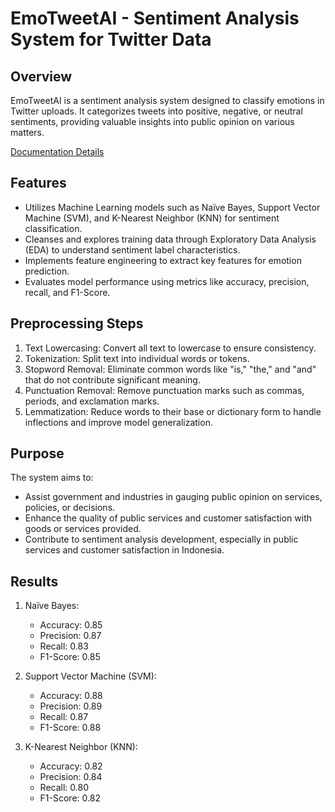 # EmoTweetAI - Sentiment Analysis System for Twitter Data

## Overview
EmoTweetAI is a sentiment analysis system designed to classify emotions in Twitter uploads. It categorizes tweets into positive, negative, or neutral sentiments, providing valuable insights into public opinion on various matters.

[Documentation Details](https://github.com/Theofilusarifin/EmoTweetAI-Classifying-Emotions-in-Tweets/blob/main/Documentation.pdf)

## Features
- Utilizes Machine Learning models such as Naïve Bayes, Support Vector Machine (SVM), and K-Nearest Neighbor (KNN) for sentiment classification.
- Cleanses and explores training data through Exploratory Data Analysis (EDA) to understand sentiment label characteristics.
- Implements feature engineering to extract key features for emotion prediction.
- Evaluates model performance using metrics like accuracy, precision, recall, and F1-Score.

## Preprocessing Steps
1. Text Lowercasing: Convert all text to lowercase to ensure consistency.
2. Tokenization: Split text into individual words or tokens.
3. Stopword Removal: Eliminate common words like "is," "the," and "and" that do not contribute significant meaning.
4. Punctuation Removal: Remove punctuation marks such as commas, periods, and exclamation marks.
5. Lemmatization: Reduce words to their base or dictionary form to handle inflections and improve model generalization.

## Purpose
The system aims to:
- Assist government and industries in gauging public opinion on services, policies, or decisions.
- Enhance the quality of public services and customer satisfaction with goods or services provided.
- Contribute to sentiment analysis development, especially in public services and customer satisfaction in Indonesia.

## Results
1. Naïve Bayes:
   - Accuracy: 0.85
   - Precision: 0.87
   - Recall: 0.83
   - F1-Score: 0.85

2. Support Vector Machine (SVM):
   - Accuracy: 0.88
   - Precision: 0.89
   - Recall: 0.87
   - F1-Score: 0.88

3. K-Nearest Neighbor (KNN):
   - Accuracy: 0.82
   - Precision: 0.84
   - Recall: 0.80
   - F1-Score: 0.82